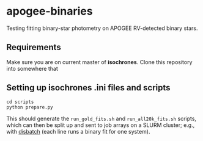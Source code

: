 # apogee-binaries

Testing fitting binary-star photometry on APOGEE RV-detected binary stars.

## Requirements

Make sure you are on current master of **isochrones**.
Clone this repository into somewhere that 

## Setting up isochrones .ini files and scripts

```
cd scripts
python prepare.py
```

This should generate the `run_gold_fits.sh` and `run_all20k_fits.sh` scripts, which can then be split up and sent to job arrays on a SLURM cluster; e.g., with [disbatch](https://github.com/flatironinstitute/disBatch) (each line runs a binary fit for one system).
